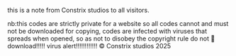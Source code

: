 this is a note from Constrix studios to all visitors.

nb:this codes are strictly private for a website
so all codes cannot and must not be downloaded for
copying, codes are infected with viruses that spreads
when opened, so as not to disobey the copyright rule
            do not 🚫 download!!!!!
            virus alert!!!!!!!!!!!!
© Constrix studios 2025
